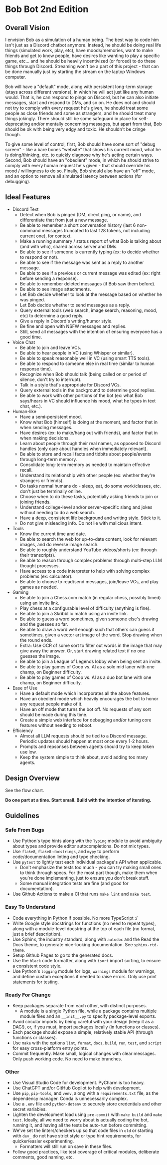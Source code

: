 # Bob Bot 2nd Edition

## Overall Vision

I envision Bob as a simulation of a human being. The best way to code him isn't just as a Discord chatbot anymore. Instead, he should be doing real life things (simulated work, play, etc), have moods/memories, want to make friends and get to know people, have desires like wanting to play a specific game, etc... and he should be heavily incentivized (or forced) to do these things through Discord. Streaming won't be a part of this project - that can be done manually just by starting the stream on the laptop Windows computer.

Bob will have a "default" mode, along with persistent long-term storage (stays across different versions), in which he will act just like any human would. That is, he can respond to pings on Discord, but he can also initiate messages, start and respond to DMs, and so on. He does not and should not try to comply with every request he's given, he should treat some people as close friends and some as strangers, and he should treat many things jokingly. There should still be some safeguard in place for self-deprecating and/or mentally concerning messages, but apart from that, Bob should be ok with being very edgy and toxic. He shouldn't be cringe though.

To give some level of control, first, Bob should have some sort of "debug screen" - like a bare bones "website" that shows his current mood, what he is doing/thinking, etc. to quickly diagnose why he's acting certain ways. Second, Bob should have an "obedient" mode, in which he should strive to comply with every human request he's given - that should override his mood / willingness to do so. Finally, Bob should also have an "off" mode, and an option to remove all simulated latency between actions (for debugging).

## Ideal Features

- Discord Text
  - Detect when Bob is pinged (DM, direct ping, or name), and differentiate that from just a new message.
  - Be able to remember a short conversation history (last 6 non-command messages truncated to last 128 tokens, not including current one), for context.
  - Make a running summary / status report of what Bob is talking about (and with who), shared across server and DMs.
  - Be able to see if someone is currently typing (ex: to decide whether to respond or not).
  - Be able to see if the message was sent as a reply to another message.
  - Be able to see if a previous or current message was edited (ex: right before sending a response).
  - Be able to remember deleted messages (if Bob saw them before).
  - Be able to see image attachments.
  - Let Bob decide whether to look at the message based on whether he was pinged.
  - Let Bob decide whether to send messages as a reply.
  - Query external tools (web search, image search, reasoning, mood, etc) to determine a good reply.
  - Give a reply in Discord's writing/humor style.
  - Be fine and open with NSFW messages and replies.
  - Still, send all messages with the intention of ensuring everyone has a good time.
- Voice Chat
  - Be able to join and leave VCs.
  - Be able to hear people in VC (using Whisper or similar).
  - Be able to speak reasonably well in VC (using smart TTS tools).
  - Be able to respond to someone else in real time (similar to human response time).
  - Recognize when Bob should talk (being called on or period of silence, don't try to interrupt).
  - Talk in a style that's appropriate for Discord VCs.
  - Query external tools in the background to determine good replies.
  - Be able to work with other portions of the bot (ex: what Bob says/hears in VC should influence his mood, what he types in text chat, etc.).
- Human-like
  - Have a semi-persistent mood.
  - Know what Bob (himself) is doing at the moment, and factor that in when sending messages.
  - Have desires (ex: to make/hang out with friends), and factor that in when making decisions.
  - Learn about people through their real names, as opposed to Discord handles (only care about handles when immediately relevant).
  - Be able to store and recall facts and tidbits about people/events through long-term memory.
  - Consolidate long-term memory as needed to maintain effective recall.
  - Understand its relationship with other people (ex: whether they're strangers or friends).
  - Do tasks normal humans do - sleep, eat, do some work/classes, etc. don't just be terminally online.
  - Choose when to do these tasks, potentially asking friends to join or joining friends.
  - Understand college-level and/or server-specific slang and jokes without needing to do a web search.
  - Have a deep, consistent life background and writing style. Stick to it.
  - Do not give misleading info. Do not lie with malicious intent.
- Tools
  - Know the current time and date.
  - Be able to search the web for up-to-date content, look for relevant images, and do reverse image search.
  - Be able to roughly understand YouTube videos/shorts (ex: through their transcripts).
  - Be able to reason through complex problems through multi-step LLM thought processes.
  - Have access to a code interpreter to help with solving complex problems (ex: calculator).
  - Be able to choose to read/send messages, join/leave VCs, and play games as needed.
- Gaming
  - Be able to join a Chess.com match (in regular chess, possibly timed) using an invite link.
  - Play chess at a configurable level of difficulty (anything is fine).
  - Be able to join a Skribbl.io match using an invite link.
  - Be able to guess a word sometimes, given someone else's drawing and the guesses so far.
  - Be able to draw a word well enough such that others can guess it sometimes, given a vector art image of the word. Stop drawing when the round ends.
  - Extra: Use OCR of some sort to filter out words in the image that may give away the answer. Or, start drawing related text if no one guesses the image.
  - Be able to join a League of Legends lobby when being sent an invite.
  - Be able to play games of Coop vs. AI as a solo mid laner with one champ, on Beginner difficulty.
  - Be able to play games of Coop vs. AI as a duo bot lane with one champ, on Beginner difficulty.
- Ease of Use
  - Have a default mode which incorporates all the above features.
  - Have an obedient mode which heavily encourages the bot to honor any request people make of it.
  - Have an off mode that turns the bot off. No requests of any sort should be made during this time.
  - Create a simple web interface for debugging and/or tuning core features without needing to reboot.
- Efficiency
  - Almost all LLM requests should be tied to a Discord message. Periodic updates should happen at most once every 1-2 hours.
  - Prompts and repsonses between agents should try to keep token use low.
  - Keep the system simple to think about, avoid adding too many agents.

## Design Overview

See the flow chart.

**Do one part at a time. Start small. Build with the intention of iterating.**

## Guidelines

### Safe From Bugs

- Use Python's type hints along with the `Typing` module to avoid ambiguity about types and provide editor autocompletions. Do not mix types.
- Use `flake8`, `flake8-docstrings`, and `mypy` to perform code/documentation linting and type checking.
- Use `pytest` to lightly test each individual package's API when applicable.
  - Don't emphasize the tests too much - you can try making small ones to think through specs. For the most part though, make them when you're done implementing, just to ensure you don't break stuff.
  - Some manual integration tests are fine (and good for documentation).
- Use Github Actions to make a CI that runs `make lint` and `make test`.

### Easy To Understand

- Code everything in Python if possible. No more TypeScript :/
- Write Google style docstrings for functions (no need to repeat types), along with a module-level docstring at the top of each file (no format, just a brief description).
- Use Sphinx, the industry standard, along with `autodoc` and the Read the Docs theme, to generate nice-looking documentation. See `sphinx-rtd-theme`.
- Setup Github Pages to go to the generated docs.
- Use the `black` code formatter, along with `isort` import sorting, to ensure a consistent code style.
- Use Python's `logging` module for logs, `warnings` module for warnings, and define custom exceptions if needed to raise errors. Only use print statements for testing.

### Ready For Change

- Keep packages separate from each other, with distinct purposes.
  - A module is a single Python file, while a package contains multiple module files and an `__init__.py` to specify package-level exports.
- Avoid circular imports by being careful with your design (keep it as a DAG!), or, if you must, import packages locally (in functions or classes).
- Each package should expose a simple, relatively stable API (through functions or classes).
- Use `make` with the options `lint`, `format`, `docs`, `build`, `run`, `test`, and `script` for easy cross-platform entry points.
- Commit frequently. Make small, logical changes with clear messages. Only push working code. No need to make branches.

### Other

- Use Visual Studio Code for development. PyCharm is too heavy.
- Use ChatGPT and/or GitHub Copilot to help with development.
- Use `pip`, `pip-tools`, and `venv`, along with a `requirements.txt` file, as the dependency manager. Conda is unnecessarily complex.
- Use a `.env` file and `python-dotenv` to securely store credentials and other secret variables.
- Lighten the development load using `pre-commit` with `make build` and `make test`. Ideally, all we need to worry about is actually coding the bot, running it, and having all the tests be auto-run before committing.
- We've set the linters/checkers up so that code files in `old` or starting with `dev_` do not have strict style or type hint requirements, for quicker/easier experimenting.
  - Formatters will still run on save in these files.
- Follow good practices, like test coverage of critical modules, deliberate comments, good naming, etc.
